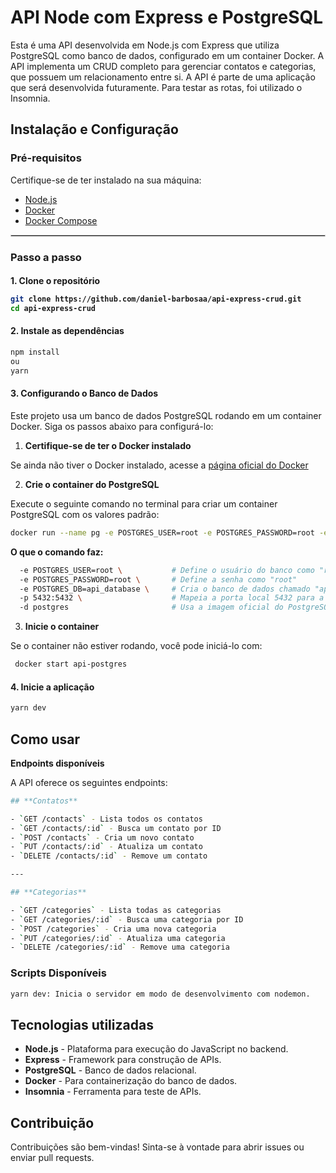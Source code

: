 <h1>API Node com Express e PostgreSQL</h1>
<p>Esta é uma API desenvolvida em Node.js com Express que utiliza PostgreSQL como banco de dados, configurado em um container Docker. A API implementa um CRUD completo para gerenciar contatos e categorias, que possuem um relacionamento entre si.
A API é parte de uma aplicação que será desenvolvida futuramente. Para testar as rotas, foi utilizado o Insomnia.</p>
<h2>Instalação e Configuração</h2>
<h3>Pré-requisitos</h3>
<p>Certifique-se de ter instalado na sua máquina:</p>

- [Node.js](https://nodejs.org/pt)
- [Docker](https://www.docker.com)
- [Docker Compose](https://docs.docker.com/compose/)

<hr style="border: 0.5px solid #ccc;" />

<h3>Passo a passo</h3>
<h4>1. Clone o repositório</p>
  
```bash
git clone https://github.com/daniel-barbosaa/api-express-crud.git
cd api-express-crud
````

<h4>2. Instale as dependências</h4>
  
```bash
npm install
ou
yarn
````

<h4>3. Configurando o Banco de Dados</h4>
<p>Este projeto usa um banco de dados PostgreSQL rodando em um container Docker. Siga os passos abaixo para configurá-lo:</p>

1. <strong>Certifique-se de ter o Docker instalado</strong>
<p>Se ainda não tiver o Docker instalado, acesse a <a href="https://www.docker.com"> página oficial do  Docker</a para instalá-lo.> </p>

2. <strong>Crie o container do PostgreSQL</strong>
<p>Execute o seguinte comando no terminal para criar um container PostgreSQL com os valores padrão:</p>

```bash
docker run --name pg -e POSTGRES_USER=root -e POSTGRES_PASSWORD=root -e POSTGRES_DB=api_database -p 5432:5432 -d postgres
````

<strong>O que o comando faz:</strong>

```bash
  -e POSTGRES_USER=root \           # Define o usuário do banco como "root"
  -e POSTGRES_PASSWORD=root \       # Define a senha como "root"
  -e POSTGRES_DB=api_database \     # Cria o banco de dados chamado "api_database"
  -p 5432:5432 \                    # Mapeia a porta local 5432 para a porta 5432 do container
  -d postgres                       # Usa a imagem oficial do PostgreSQL e roda o container em modo "detached"
````
3. <strong>Inicie o container</strong>
<p>Se o container não estiver rodando, você pode iniciá-lo com:</p>

```bash
 docker start api-postgres
````

<h4>4. Inicie a aplicação</h4>

```bash
yarn dev
````

<h2>Como usar</h2>

<strong>Endpoints disponíveis</strong>

<p>A API oferece os seguintes endpoints:</p>

```bash
## **Contatos**

- `GET /contacts` - Lista todos os contatos
- `GET /contacts/:id` - Busca um contato por ID
- `POST /contacts` - Cria um novo contato
- `PUT /contacts/:id` - Atualiza um contato
- `DELETE /contacts/:id` - Remove um contato

---

## **Categorias**

- `GET /categories` - Lista todas as categorias
- `GET /categories/:id` - Busca uma categoria por ID
- `POST /categories` - Cria uma nova categoria
- `PUT /categories/:id` - Atualiza uma categoria
- `DELETE /categories/:id` - Remove uma categoria
```

<h3>Scripts Disponíveis</h3>

```bash
yarn dev: Inicia o servidor em modo de desenvolvimento com nodemon.
```

<h2>Tecnologias utilizadas</h2>

- <strong>Node.js</strong> - Plataforma para execução do JavaScript no backend.
- <strong>Express</strong> - Framework para construção de APIs.
- <strong>PostgreSQL</strong> - Banco de dados relacional.
- <strong>Docker</strong> - Para containerização do banco de dados.
- <strong>Insomnia</strong> - Ferramenta para teste de APIs.

<h2>Contribuição</h2>

Contribuições são bem-vindas! Sinta-se à vontade para abrir issues ou enviar pull requests.





